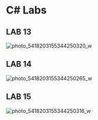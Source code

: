# C# Labs

## LAB 13
![photo_5418203155344250320_w](https://github.com/murateshimov/C-sharp/assets/57397667/71958c3d-42cc-43c1-b719-aacf2e0ec89f)

## LAB 14
![photo_5418203155344250265_w](https://github.com/murateshimov/C-sharp/assets/57397667/932d00d7-1dd5-4fca-9529-b69669999854)

## LAB 15
![photo_5418203155344250316_w](https://github.com/murateshimov/C-sharp/assets/57397667/aa34712a-5363-47b0-b7b1-862b07289ec6)
